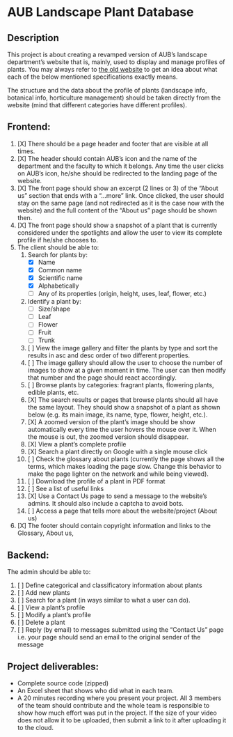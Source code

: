 # AUB Landscape Plant Database

## Description

This project is about creating a revamped version of AUB’s landscape department’s website that is, mainly, used to display and manage profiles of plants. You may always refer to [the old website](https://landscapeplants.aub.edu.lb/) to get an idea about what each of the below mentioned specifications exactly means.

The structure and the data about the profile of plants (landscape info, botanical info, horticulture management) should be taken directly from the website (mind that different categories have different profiles).

## Frontend:
1. [X] There should be a page header and footer that are visible at all times.
2. [X] The header should contain AUB’s icon and the name of the department and the faculty to which it belongs. Any time the user clicks on AUB’s icon, he/she should be redirected to the landing page of the website.
3. [X] The front page should show an excerpt (2 lines or 3) of the “About us” section that ends with a “…more” link. Once clicked, the user should stay on the same page (and not redirected as it is the case now with the website) and the full content of the “About us” page should be shown then.
4. [X] The front page should show a snapshot of a plant that is currently considered under the spotlights and allow the user to view its complete profile if he/she chooses to.
5. The client should be able to:
    1. Search for plants by:
        - [X] Name
        - [X] Common name
        - [X] Scientific name
        - [X] Alphabetically
        - [ ] Any of its properties (origin, height, uses, leaf, flower, etc.)
    2. Identify a plant by:
        - [ ] Size/shape
        - [ ] Leaf
        - [ ] Flower
        - [ ] Fruit
        - [ ] Trunk
    3. [ ] View the image gallery and filter the plants by type and sort the results in asc and desc order of two different properties.
    4. [ ] The image gallery should allow the user to choose the number of images to show at a given moment in time. The user can then modify that number and the page should react accordingly.
    5. [ ] Browse plants by categories: fragrant plants, flowering plants, edible plants, etc.
    6. [X] The search results or pages that browse plants should all have the same layout. They should show a snapshot of a plant as shown below (e.g. its main image, its name, type, flower, height, etc.).
    7. [X] A zoomed version of the plant’s image should be show automatically every time the user hovers the mouse over it. When the mouse is out, the zoomed version should disappear.
    8. [X] View a plant’s complete profile
    9. [X] Search a plant directly on Google with a single mouse click
    10. [ ] Check the glossary about plants (currently the page shows all the terms, which makes loading the page slow. Change this behavior to make the page lighter on the network and while being viewed).
    11. [ ] Download the profile of a plant in PDF format
    12. [ ] See a list of useful links
    13. [X] Use a Contact Us page to send a message to the website’s admins. It should also include a captcha to avoid bots.
    14. [ ] Access a page that tells more about the website/project (About us)
6. [X] The footer should contain copyright information and links to the Glossary, About us,


## Backend:
The admin should be able to:
1. [ ] Define categorical and classificatory information about plants
2. [ ] Add new plants
3. [ ] Search for a plant (in ways similar to what a user can do).
4. [ ] View a plant’s profile
5. [ ] Modify a plant’s profile
6. [ ] Delete a plant
7. [ ] Reply (by email) to messages submitted using the “Contact Us” page i.e. your page should send an email to the original sender of the message

## Project deliverables:
- Complete source code (zipped)
- An Excel sheet that shows who did what in each team.
- A 20 minutes recording where you present your project. All 3 members of the team
should contribute and the whole team is responsible to show how much effort was put
in the project. If the size of your video does not allow it to be uploaded, then submit a
link to it after uploading it to the cloud.
